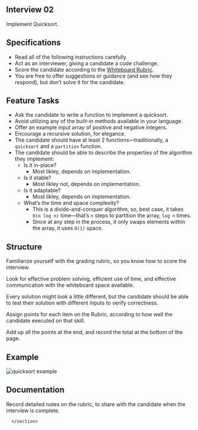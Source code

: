 <section style="height: auto;">
        <h1 id="interview-02">Interview 02</h1>

<p>Implement Quicksort.</p>

<h2 id="specifications">Specifications</h2>

<ul>
  <li>Read all of the following instructions carefully.</li>
  <li>Act as an interviewer, giving a candidate a code challenge.</li>
  <li>Score the candidate according to the <a href="https://docs.google.com/spreadsheets/d/1scthkmARfzAFZrSYAp6LA2coOaoWUWbSzMbtIU4jcHw" target="_blank">Whiteboard Rubric</a>.</li>
  <li>You are free to offer suggestions or guidance (and see how they respond),  but don’t solve it for the candidate.</li>
</ul>

<h2 id="feature-tasks">Feature Tasks</h2>

<ul>
  <li>Ask the candidate to write a function to implement a quicksort.</li>
  <li>Avoid utilizing any of the built-in methods available in your language.</li>
  <li>Offer an example input array of positive and negative integers.</li>
  <li>Encourage a recursive solution, for elegance.</li>
  <li>The candidate should have at least 2 functions—traditionally, a <code class="language-plaintext highlighter-rouge">quicksort</code> and a <code class="language-plaintext highlighter-rouge">partition</code> function.</li>
  <li>The candidate should be able to describe the properties of the algorithm they implement:
    <ul>
      <li>Is it in-place?
        <ul>
          <li>Most likley, depends on implementation.</li>
        </ul>
      </li>
      <li>Is it stable?
        <ul>
          <li>Most likley not, depends on implementation.</li>
        </ul>
      </li>
      <li>Is it adaptable?
        <ul>
          <li>Most likley, depends on implementation.</li>
        </ul>
      </li>
      <li>What’s the time and space complexity?
        <ul>
          <li>This is a divide-and-conquer algorithm, so, best case, it takes <code class="language-plaintext highlighter-rouge">O(n log n)</code> time—that’s <code class="language-plaintext highlighter-rouge">n</code> steps to partition the array, <code class="language-plaintext highlighter-rouge">log n</code> times.</li>
          <li>Since at any step in the process, it only swaps elements within the array, it uses <code class="language-plaintext highlighter-rouge">O(1)</code> space.</li>
        </ul>
      </li>
    </ul>
  </li>
</ul>

<h2 id="structure">Structure</h2>

<p>Familiarize yourself with the grading rubric, so you know how to score the interview.</p>

<p>Look for effective problem solving, efficient use of time, and effective communication with the whiteboard space available.</p>

<p>Every solution might look a little different, but the candidate should be able to test their solution with different inputs to verify correctness.</p>

<p>Assign points for each item on the Rubric, according to how well the candidate executed on that skill.</p>

<p>Add up all the points at the end, and record the total at the bottom of the page.</p>

<h2 id="example">Example</h2>

<p><img src="/common_curriculum/data_structures_and_algorithms/Code_401/class-29/Quicksort_diagram.png" alt="quicksort example"></p>

<h2 id="documentation">Documentation</h2>

<p>Record detailed notes on the rubric, to share with the candidate when the interview is complete.</p>


      </section>